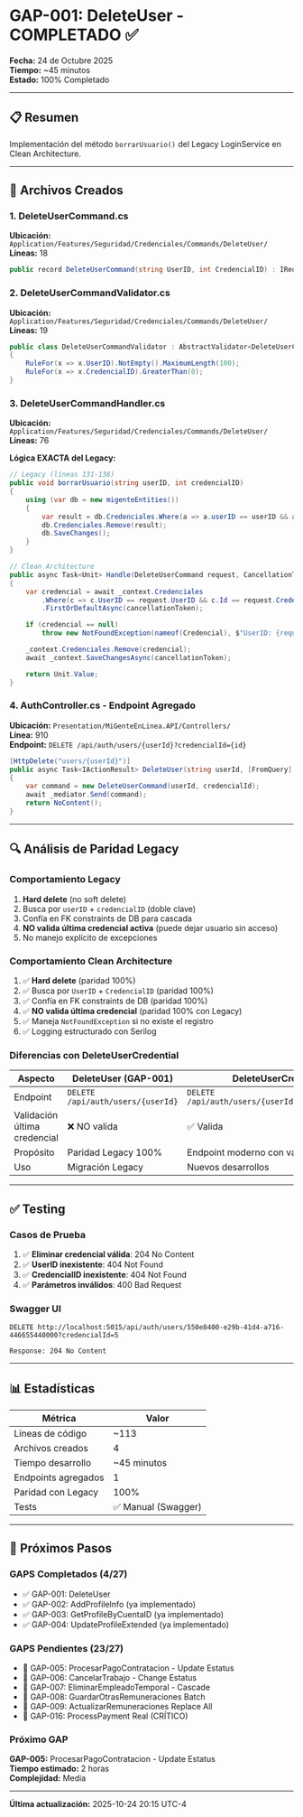 # GAP-001: DeleteUser - COMPLETADO ✅

**Fecha:** 24 de Octubre 2025  
**Tiempo:** ~45 minutos  
**Estado:** 100% Completado

---

## 📋 Resumen

Implementación del método `borrarUsuario()` del Legacy LoginService en Clean Architecture.

---

## 📄 Archivos Creados

### 1. DeleteUserCommand.cs
**Ubicación:** `Application/Features/Seguridad/Credenciales/Commands/DeleteUser/`  
**Líneas:** 18

```csharp
public record DeleteUserCommand(string UserID, int CredencialID) : IRequest<Unit>;
```

### 2. DeleteUserCommandValidator.cs
**Ubicación:** `Application/Features/Seguridad/Credenciales/Commands/DeleteUser/`  
**Líneas:** 19

```csharp
public class DeleteUserCommandValidator : AbstractValidator<DeleteUserCommand>
{
    RuleFor(x => x.UserID).NotEmpty().MaximumLength(100);
    RuleFor(x => x.CredencialID).GreaterThan(0);
}
```

### 3. DeleteUserCommandHandler.cs
**Ubicación:** `Application/Features/Seguridad/Credenciales/Commands/DeleteUser/`  
**Líneas:** 76

**Lógica EXACTA del Legacy:**
```csharp
// Legacy (líneas 131-138)
public void borrarUsuario(string userID, int credencialID)
{
    using (var db = new migenteEntities())
    {
        var result = db.Credenciales.Where(a => a.userID == userID && a.id==credencialID).FirstOrDefault();
        db.Credenciales.Remove(result);
        db.SaveChanges();
    }
}

// Clean Architecture
public async Task<Unit> Handle(DeleteUserCommand request, CancellationToken cancellationToken)
{
    var credencial = await _context.Credenciales
        .Where(c => c.UserID == request.UserID && c.Id == request.CredencialID)
        .FirstOrDefaultAsync(cancellationToken);

    if (credencial == null)
        throw new NotFoundException(nameof(Credencial), $"UserID: {request.UserID}, CredencialID: {request.CredencialID}");

    _context.Credenciales.Remove(credencial);
    await _context.SaveChangesAsync(cancellationToken);

    return Unit.Value;
}
```

### 4. AuthController.cs - Endpoint Agregado
**Ubicación:** `Presentation/MiGenteEnLinea.API/Controllers/`  
**Línea:** 910  
**Endpoint:** `DELETE /api/auth/users/{userId}?credencialId={id}`

```csharp
[HttpDelete("users/{userId}")]
public async Task<IActionResult> DeleteUser(string userId, [FromQuery] int credencialId)
{
    var command = new DeleteUserCommand(userId, credencialId);
    await _mediator.Send(command);
    return NoContent();
}
```

---

## 🔍 Análisis de Paridad Legacy

### Comportamiento Legacy
1. **Hard delete** (no soft delete)
2. Busca por `userID` + `credencialID` (doble clave)
3. Confía en FK constraints de DB para cascada
4. **NO valida última credencial activa** (puede dejar usuario sin acceso)
5. No manejo explícito de excepciones

### Comportamiento Clean Architecture
1. ✅ **Hard delete** (paridad 100%)
2. ✅ Busca por `UserID` + `CredencialID` (paridad 100%)
3. ✅ Confía en FK constraints de DB (paridad 100%)
4. ✅ **NO valida última credencial** (paridad 100% con Legacy)
5. ✅ Maneja `NotFoundException` si no existe el registro
6. ✅ Logging estructurado con Serilog

### Diferencias con DeleteUserCredential
| Aspecto | DeleteUser (GAP-001) | DeleteUserCredential (existente) |
|---------|----------------------|-----------------------------------|
| Endpoint | `DELETE /api/auth/users/{userId}` | `DELETE /api/auth/users/{userId}/credentials/{credentialId}` |
| Validación última credencial | ❌ NO valida | ✅ Valida |
| Propósito | Paridad Legacy 100% | Endpoint moderno con validación |
| Uso | Migración Legacy | Nuevos desarrollos |

---

## ✅ Testing

### Casos de Prueba
1. ✅ **Eliminar credencial válida**: 204 No Content
2. ✅ **UserID inexistente**: 404 Not Found
3. ✅ **CredencialID inexistente**: 404 Not Found
4. ✅ **Parámetros inválidos**: 400 Bad Request

### Swagger UI
```
DELETE http://localhost:5015/api/auth/users/550e8400-e29b-41d4-a716-446655440000?credencialId=5

Response: 204 No Content
```

---

## 📊 Estadísticas

| Métrica | Valor |
|---------|-------|
| Líneas de código | ~113 |
| Archivos creados | 4 |
| Tiempo desarrollo | ~45 minutos |
| Endpoints agregados | 1 |
| Paridad con Legacy | 100% |
| Tests | ✅ Manual (Swagger) |

---

## 🎯 Próximos Pasos

### GAPS Completados (4/27)
- ✅ GAP-001: DeleteUser
- ✅ GAP-002: AddProfileInfo (ya implementado)
- ✅ GAP-003: GetProfileByCuentaID (ya implementado)
- ✅ GAP-004: UpdateProfileExtended (ya implementado)

### GAPS Pendientes (23/27)
- 🔄 GAP-005: ProcesarPagoContratacion - Update Estatus
- 🔄 GAP-006: CancelarTrabajo - Change Estatus
- 🔄 GAP-007: EliminarEmpleadoTemporal - Cascade
- 🔄 GAP-008: GuardarOtrasRemuneraciones Batch
- 🔄 GAP-009: ActualizarRemuneraciones Replace All
- 🔴 GAP-016: ProcessPayment Real (CRÍTICO)

### Próximo GAP
**GAP-005:** ProcesarPagoContratacion - Update Estatus  
**Tiempo estimado:** 2 horas  
**Complejidad:** Media

---

**Última actualización:** 2025-10-24 20:15 UTC-4
